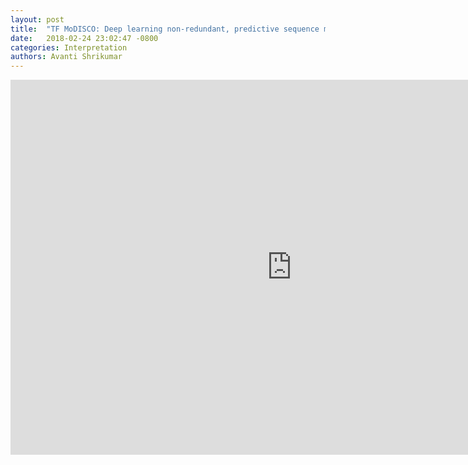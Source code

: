 ```yaml
---
layout: post
title:  "TF MoDISCO: Deep learning non-redundant, predictive sequence motifs of transcription factors"
date:   2018-02-24 23:02:47 -0800
categories: Interpretation
authors: Avanti Shrikumar
---
```

<iframe width="900" height="600" src="https://www.youtube.com/embed/fXPGVJg956E" frameborder="0" allow="accelerometer; autoplay; encrypted-media; gyroscope; picture-in-picture" allowfullscreen></iframe>
